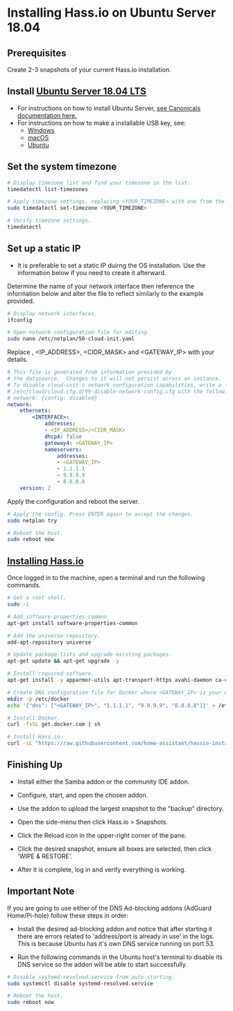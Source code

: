 # Installing Hass.io on Ubuntu Server 18.04

## Prerequisites

Create 2-3 snapshots of your current Hass.io installation.

## Install [Ubuntu Server 18.04 LTS](https://www.ubuntu.com/download/server)

* For instructions on how to install Ubuntu Server, [see Canonicals documentation here.](https://tutorials.ubuntu.com/tutorial/tutorial-install-ubuntu-server#0)
* For instructions on how to make a installable USB key, see:
  * [Windows](https://tutorials.ubuntu.com/tutorial/tutorial-create-a-usb-stick-on-windows#0)
  * [macOS](https://tutorials.ubuntu.com/tutorial/tutorial-create-a-usb-stick-on-macos#0)
  * [Ubuntu](https://tutorials.ubuntu.com/tutorial/tutorial-create-a-usb-stick-on-ubuntu#0)

## Set the system timezone

```bash
# Display timezone list and find your timezone in the list.
timedatectl list-timezones

# Apply timezone settings, replacing <YOUR_TIMEZONE> with one from the list.
sudo timedatectl set-timezone <YOUR_TIMEZONE>

# Verify timezone settings.
timedatectl

```

## Set up a static IP

* It is preferable to set a static IP duirng the OS installation. Use the information below if you need to create it afterward.

Determine the name of your network interface then reference the information below and alter the file to reflect similarly to the example provided.

```bash
# Display network interfaces.
ifconfig

# Open network configuration file for editing.
sudo nano /etc/netplan/50-cloud-init.yaml

```

Replace <INTERFACE>, <IP_ADDRESS>, <CIDR_MASK> and <GATEWAY_IP> with your details.

```yaml
# This file is generated from information provided by
# the datasource.  Changes to it will not persist across an instance.
# To disable cloud-init's network configuration capabilities, write a file
# /etc/cloud/cloud.cfg.d/99-disable-network-config.cfg with the following:
# network: {config: disabled}
network:
    ethernets:
        <INTERFACE>:
            addresses:
            - <IP_ADDRESS>/<CIDR_MASK>
            dhcp4: false
            gateway4: <GATEWAY_IP>
            nameservers:
                addresses:
                - <GATEWAY_IP>
                - 1.1.1.1
                - 9.9.9.9
                - 8.8.8.8
    version: 2

```

Apply the configuration and reboot the server.

```bash
# Apply the config. Press ENTER again to accept the changes.
sudo netplan try

# Reboot the host.
sudo reboot now
```

## [Installing Hass.io](https://www.home-assistant.io/hassio/installation/#alternative-install-on-generic-linux-server)

Once logged in to the machine, open a terminal and run the following commands.

```bash
# Get a root shell.
sudo -i

# Add software-properties-common
apt-get install software-properties-common

# Add the universe repository.
add-apt-repository universe

# Update package lists and upgrade existing packages.
apt-get update && apt-get upgrade -y

# Install required software.
apt-get install -y apparmor-utils apt-transport-https avahi-daemon ca-certificates curl dbus jq network-manager socat

# Create DNS configuration file for Docker where <GATEWAY_IP> is your default gateway.
mkdir -p /etc/docker
echo '{"dns": ["<GATEWAY_IP>", "1.1.1.1", "9.9.9.9", "8.8.8.8"]}' > /etc/docker/daemon.json

# Install Docker.
curl -fsSL get.docker.com | sh

# Install Hass.io.
curl -sL "https://raw.githubusercontent.com/home-assistant/hassio-installer/master/hassio_install.sh" | bash -s
```

## Finishing Up

* Install either the Samba addon or the community IDE addon.

* Configure, start, and open the chosen addon.

* Use the addon to upload the largest snapshot to the "backup" directory.

* Open the side-menu then click Hass.io > Snapshots.

* Click the Reload icon in the upper-right corner of the pane.

* Click the desired snapshot, ensure all boxes are selected, then click 'WIPE & RESTORE'.

* After it is complete, log in and verify everything is working.

## Important Note

If you are going to use either of the DNS Ad-blocking addons (AdGuard Home/Pi-hole) follow these steps in order:

* Install the desired ad-blocking addon and notice that after starting it there are errors related to 'address/port is already in use' in the logs. This is because Ubuntu has it's own DNS service running on port 53.

* Run the following commands in the Ubuntu host's terminal to disable its DNS service so the addon will be able to start successfully.

```bash
# Disable systemd-resolved.service from auto-starting.
sudo systemctl disable systemd-resolved.service

# Reboot the host.
sudo reboot now
```
